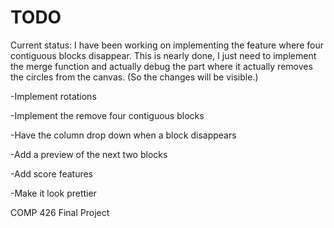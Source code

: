 TODO
====================
Current status:
I have been working on implementing the feature where four contiguous blocks disappear. This is nearly done, I just need to implement the merge function and actually debug the part where it actually removes the circles from the canvas. (So the changes will be visible.)

-Implement rotations

-Implement the remove four contiguous blocks

-Have the column drop down when a block disappears

-Add a preview of the next two blocks

-Add score features

-Make it look prettier 


COMP 426 Final Project

